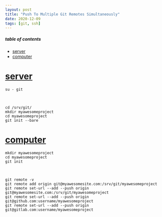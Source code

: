 ```yaml
---
layout: post
title: "Push To Multiple Git Remotes Simultaneously"
date: 2020-12-09
tags: [git, ssh]
---
```


##### table of contents
- [server](#server)
- [computer](#computer)

# [server](#server)

```
su - git
```

<br />

```
cd /srv/git/
mkdir myawesomeproject
cd myawesomeproject
git init --bare
```

# [computer](#computer)

```
mkdir myawesomeproject
cd myawesomeproject
git init
```

<br />

```
git remote -v
git remote add origin git@myawesomesite.com:/srv/git/myawesomeproject
git remote set-url --add --push origin git@myawesomesite.com:/srv/git/myawesomeproject
git remote set-url --add --push origin git@github.com:username/myawesomeproject
git remote set-url --add --push origin git@gitlab.com:username/myawesomeproject
```


